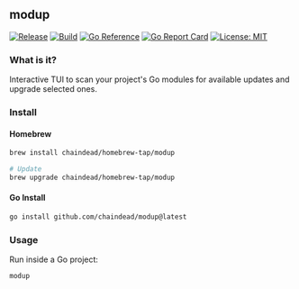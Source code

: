 ## modup

[![Release](https://img.shields.io/github/v/release/chaindead/modup?include_prereleases&sort=semver)](https://github.com/chaindead/modup/releases)
[![Build](https://github.com/chaindead/modup/actions/workflows/release.yml/badge.svg)](https://github.com/chaindead/modup/actions/workflows/release.yml)
[![Go Reference](https://pkg.go.dev/badge/github.com/chaindead/modup.svg)](https://pkg.go.dev/github.com/chaindead/modup)
[![Go Report Card](https://goreportcard.com/badge/github.com/chaindead/modup)](https://goreportcard.com/report/github.com/chaindead/modup)
[![License: MIT](https://img.shields.io/badge/license-MIT-blue.svg)](./LICENSE)

### What is it?

Interactive TUI to scan your project's Go modules for available updates and upgrade selected ones.

### Install

#### Homebrew

```bash
brew install chaindead/homebrew-tap/modup

# Update
brew upgrade chaindead/homebrew-tap/modup
```

#### Go Install

```bash
go install github.com/chaindead/modup@latest
```

### Usage

Run inside a Go project:

```bash
modup
```

